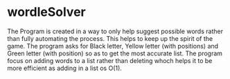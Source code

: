 # wordleSolver
The Program is created in a way to only help suggest possible words rather than fully automating the process. This helps to keep up the spirit of the game. 
The program asks for Black letter, Yellow letter (with positions) and Green letter (with position) so as to get the most accurate list.
The program focus on adding words to a list rather than deleting whoch helps it to be more efficient as adding in a list os O(1). 
